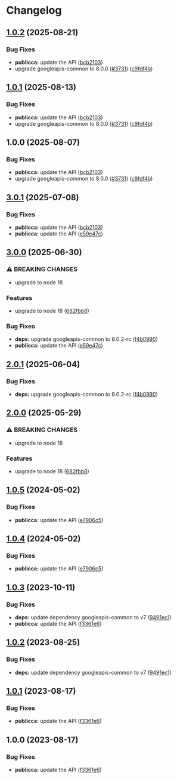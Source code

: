 # Changelog

## [1.0.2](https://github.com/googleapis/google-api-nodejs-client/compare/publicca-v1.0.1...publicca-v1.0.2) (2025-08-21)


### Bug Fixes

* **publicca:** update the API ([bcb2103](https://github.com/googleapis/google-api-nodejs-client/commit/bcb210322b4ed5d0595969e6e8c85289a2c50e2c))
* upgrade googleapis-common to 8.0.0  ([#3731](https://github.com/googleapis/google-api-nodejs-client/issues/3731)) ([c9fdf4b](https://github.com/googleapis/google-api-nodejs-client/commit/c9fdf4b34d6c9bcf608eee35dd281d4680be9797))

## [1.0.1](https://github.com/googleapis/google-api-nodejs-client/compare/publicca-v1.0.0...publicca-v1.0.1) (2025-08-13)


### Bug Fixes

* **publicca:** update the API ([bcb2103](https://github.com/googleapis/google-api-nodejs-client/commit/bcb210322b4ed5d0595969e6e8c85289a2c50e2c))
* upgrade googleapis-common to 8.0.0  ([#3731](https://github.com/googleapis/google-api-nodejs-client/issues/3731)) ([c9fdf4b](https://github.com/googleapis/google-api-nodejs-client/commit/c9fdf4b34d6c9bcf608eee35dd281d4680be9797))

## 1.0.0 (2025-08-07)


### Bug Fixes

* **publicca:** update the API ([bcb2103](https://github.com/googleapis/google-api-nodejs-client/commit/bcb210322b4ed5d0595969e6e8c85289a2c50e2c))
* upgrade googleapis-common to 8.0.0  ([#3731](https://github.com/googleapis/google-api-nodejs-client/issues/3731)) ([c9fdf4b](https://github.com/googleapis/google-api-nodejs-client/commit/c9fdf4b34d6c9bcf608eee35dd281d4680be9797))

## [3.0.1](https://github.com/googleapis/google-api-nodejs-client/compare/publicca-v3.0.0...publicca-v3.0.1) (2025-07-08)


### Bug Fixes

* **publicca:** update the API ([bcb2103](https://github.com/googleapis/google-api-nodejs-client/commit/bcb210322b4ed5d0595969e6e8c85289a2c50e2c))
* **publicca:** update the API ([e59e47c](https://github.com/googleapis/google-api-nodejs-client/commit/e59e47c57015ef10b0c8502eb791c48add7a7a95))

## [3.0.0](https://github.com/googleapis/google-api-nodejs-client/compare/publicca-v2.0.1...publicca-v3.0.0) (2025-06-30)


### ⚠ BREAKING CHANGES

* upgrade to node 18

### Features

* upgrade to node 18 ([682fbb8](https://github.com/googleapis/google-api-nodejs-client/commit/682fbb869189ae92b3e9a194d37d0548af0c1f92))


### Bug Fixes

* **deps:** upgrade googleapis-common to 8.0.2-rc ([f4b0990](https://github.com/googleapis/google-api-nodejs-client/commit/f4b099071040cfbcfe4a2e7d487d45ee93b369e0))
* **publicca:** update the API ([e59e47c](https://github.com/googleapis/google-api-nodejs-client/commit/e59e47c57015ef10b0c8502eb791c48add7a7a95))

## [2.0.1](https://github.com/googleapis/google-api-nodejs-client/compare/publicca-v2.0.0...publicca-v2.0.1) (2025-06-04)


### Bug Fixes

* **deps:** upgrade googleapis-common to 8.0.2-rc ([f4b0990](https://github.com/googleapis/google-api-nodejs-client/commit/f4b099071040cfbcfe4a2e7d487d45ee93b369e0))

## [2.0.0](https://github.com/googleapis/google-api-nodejs-client/compare/publicca-v1.0.5...publicca-v2.0.0) (2025-05-29)


### ⚠ BREAKING CHANGES

* upgrade to node 18

### Features

* upgrade to node 18 ([682fbb8](https://github.com/googleapis/google-api-nodejs-client/commit/682fbb869189ae92b3e9a194d37d0548af0c1f92))

## [1.0.5](https://github.com/googleapis/google-api-nodejs-client/compare/publicca-v1.0.4...publicca-v1.0.5) (2024-05-02)


### Bug Fixes

* **publicca:** update the API ([e7906c5](https://github.com/googleapis/google-api-nodejs-client/commit/e7906c5b474e2303a50a91dd15b3c0ca37ffbff8))

## [1.0.4](https://github.com/googleapis/google-api-nodejs-client/compare/publicca-v1.0.3...publicca-v1.0.4) (2024-05-02)


### Bug Fixes

* **publicca:** update the API ([e7906c5](https://github.com/googleapis/google-api-nodejs-client/commit/e7906c5b474e2303a50a91dd15b3c0ca37ffbff8))

## [1.0.3](https://github.com/googleapis/google-api-nodejs-client/compare/publicca-v1.0.2...publicca-v1.0.3) (2023-10-11)


### Bug Fixes

* **deps:** update dependency googleapis-common to v7 ([9491ec1](https://github.com/googleapis/google-api-nodejs-client/commit/9491ec1cdc3c413e7d73edcfcd59cf5c28a7c855))
* **publicca:** update the API ([f3361e6](https://github.com/googleapis/google-api-nodejs-client/commit/f3361e6e1d0012288444e1afc7d0e911b90f3842))

## [1.0.2](https://github.com/googleapis/google-api-nodejs-client/compare/publicca-v1.0.1...publicca-v1.0.2) (2023-08-25)


### Bug Fixes

* **deps:** update dependency googleapis-common to v7 ([9491ec1](https://github.com/googleapis/google-api-nodejs-client/commit/9491ec1cdc3c413e7d73edcfcd59cf5c28a7c855))

## [1.0.1](https://github.com/googleapis/google-api-nodejs-client/compare/publicca-v1.0.0...publicca-v1.0.1) (2023-08-17)


### Bug Fixes

* **publicca:** update the API ([f3361e6](https://github.com/googleapis/google-api-nodejs-client/commit/f3361e6e1d0012288444e1afc7d0e911b90f3842))

## 1.0.0 (2023-08-17)


### Bug Fixes

* **publicca:** update the API ([f3361e6](https://github.com/googleapis/google-api-nodejs-client/commit/f3361e6e1d0012288444e1afc7d0e911b90f3842))
